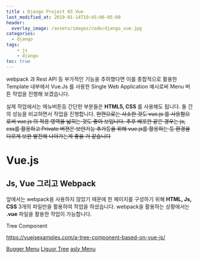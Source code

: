 ```yaml
---
title : Django Project 03 Vue
last_modified_at: 2019-01-14T10:45:06-05:00
header:
  overlay_image: /assets/images/code/django_vue.jpg
categories:
  - django
tags: 
    - js
    - django
toc: true 
---
```


webpack 과 Rest API 등 부가적인 기능을 추하했다면 이를 종합적으로 활용한 Template 내부에서 Vue.Js 를 사용한 Single Web Application 예시로써 Menu 버튼 작업을 진행해 보겠습니다.

실제 작업에서는 메뉴버튼등 간단한 부분들은 **HTML5, CSS** 를 사용해도 됩니다. 둘 간의 성능을 비교하면서 작업을 진행합니다. <strike>한편으로는 사소한 것도 vue.js 를 사용함으로써 vue.js 의 적용 영역을 넓히는 것도 좋아 보입니다. 추후 배포판 같은 경우는 js, css를 활용하고 Private 버젼은 보안기능 추가등을 위해 vue.js를 활용하는 등 환경을 다르게 보완 발전해 나아가는게 좋을 거 같습니다</strike>

# Vue.js

## Js, Vue 그리고 Webpack
앞에서는 webpack을 사용하지 않았기 때문에 한 페이지를 구성하기 위해 **HTML, Js, CSS** 3개의 파일만을 활용하여 작업을 하셨습니다. webpack을 활용하는 상황에서는 **.vue** 파일을 활용한 작업이 가능합니다.


Tree Component

https://vuejsexamples.com/a-tree-component-based-on-vue-js/

[Bugger Menu](https://vuejsexamples.com/an-off-canvas-sidebar-vue-component/)
[Liguor Tree](https://amsik.github.io/liquor-tree/#Examples)
[asly Menu](https://ashleylv.github.io/vue-quick-menu/index.html#/)